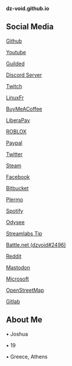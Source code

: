 <link rel="icon" href="/favicon.ico" type="image/x-icon" />

**dz-void.github.io**
  
**Social Media**
----------------
  [Github](https://github.com/dz-void)
  
  [Youtube](https://www.youtube.com/channel/UCMW5Dxg_XH0sosr7GNiskwQ)
  
  [Guilded](https://guilded.gg/dzvoids-cult)
  
  [Discord Server](https://discord.gg/FVdP6VrFc6)
  
  [Twitch](https://twitch.tv/dz_void)
  
  [LinuxFr](https://linuxfr.org/users/dzvoid)
  
  [BuyMeACoffee](https://www.buymeacoffee.com/dz.void)
  
  [LiberaPay](https://liberapay.com/dz-void/)
  
  [ROBLOX](https://www.roblox.com/users/3247147868/profile)
  
  [Paypal](https://www.paypal.com/paypalme/dzvoid)
  
  [Twitter](https://twitter.com/DzVoid)
  
  [Steam](https://steamcommunity.com/id/dz-void)

  [Facebook](https://facebook.com/profile.php?id=100077212432383)
  
  [Bitbucket](https://bitbucket.org/dzvoid/)
  
  [Plermo](https://blob.cat/dz-void)
  
  [Spotify](https://open.spotify.com/user/31qjunb3cmf3lsyzprpmnygc352m)
  
  [Odysee](https://odysee.com/@dz.void:5)
  
  [Streamlabs Tip](https://streamlabs.com/dz_void/tip)
  
  [Battle.net (dzvoid#2496)](https://battle.net/)
  
  [Reddit](https://www.reddit.com/user/dzvoid)
  
  [Mastodon](https://c.im/@dzvoid)
  
  [Microsoft](https://www.xboxgamertag.com/search/dz-v0id)
  
  [OpenStreetMap](https://www.openstreetmap.org/user/dzvoid)
  
  [Gitlab](https://gitlab.com/official.dz.void)
  
**About Me**
------------
  • Joshua
  
  • 19
  
  • Greece, Athens
